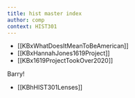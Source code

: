 ```yaml
---
title: hist master index
author: comp
context: HIST301
---
```


- [[KBxWhatDoesItMeanToBeAmerican]] 
- [[KBxHannahJones1619Project]]
- [[KBx1619ProjectTookOver2020]]

Barry!
- [[KBhHIST301Lenses]]



